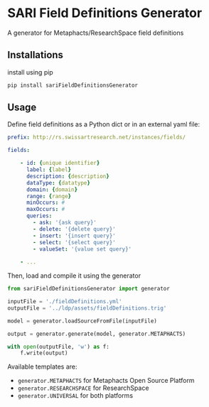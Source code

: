 # SARI Field Definitions Generator

A generator for Metaphacts/ResearchSpace field definitions

## Installations

install using pip

```sh
pip install sariFieldDefinitionsGenerator
```

## Usage

Define field definitions as a Python dict or in an external yaml file:

```yaml
prefix: http://rs.swissartresearch.net/instances/fields/

fields:

    - id: {unique identifier}
      label: {label}
      description: {description}
      dataType: {datatype}
      domain: {domain}
      range: {range}
      minOccurs: #
      maxOccurs: #
      queries:
        - ask: '{ask query}'
        - delete: '{delete query}'
        - insert: '{insert query}'
        - select: '{select query}'
        - valueSet: '{value set query}'
          
    - ...
```

Then, load and compile it using the generator

```python
from sariFieldDefinitionsGenerator import generator

inputFile = './fieldDefinitions.yml'
outputFile = '../ldp/assets/fieldDefinitions.trig'

model = generator.loadSourceFromFile(inputFile)

output = generator.generate(model, generator.METAPHACTS)

with open(outputFile, 'w') as f:
    f.write(output)
```

Available templates are:
- `generator.METAPHACTS` for Metaphacts Open Source Platform
- `generator.RESEARCHSPACE` for ResearchSpace
- `generator.UNIVERSAL` for both platforms